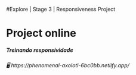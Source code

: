 #Explore | Stage 3 | Responsiveness Project
<div><h1>Project online</h1>
<h5>Treinando responsividade<h5>
<h6>🖥️ https://phenomenal-axolotl-6bc0bb.netlify.app/</h6>
</div>

